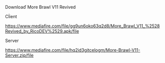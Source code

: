 Downloaď More Brawl V11 Revived

Cĺient

https://www.mediafire.com/file/gg9un6oko63q2d8/More_Brawl_V11_%2528Revived_by_RicoDEV%2529.apk/file

Server

https://www.mediafire.com/file/hq2id3gitcelogm/More-Brawl-V11-Server.zip/file
